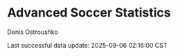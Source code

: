 # Advanced Soccer Statistics
Denis Ostroushko

<!-- gfm -->

Last successful data update: 2025-09-06 02:16:00 CST
